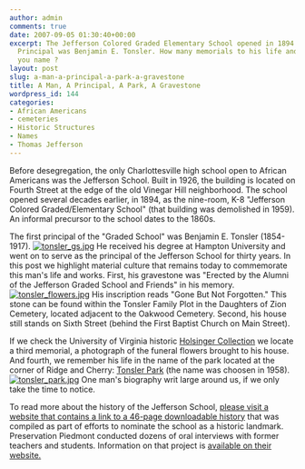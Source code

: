 ```yaml
---
author: admin
comments: true
date: 2007-09-05 01:30:40+00:00
excerpt: The Jefferson Colored Graded Elementary School opened in 1894. The first
  Principal was Benjamin E. Tonsler. How many memorials to his life and works can
  you name ?
layout: post
slug: a-man-a-principal-a-park-a-gravestone
title: A Man, A Principal, A Park, A Gravestone
wordpress_id: 144
categories:
- African Americans
- cemeteries
- Historic Structures
- Names
- Thomas Jefferson
---
```


Before desegregation, the only Charlottesville high school open to African Americans was the Jefferson School. Built in 1926, the building is located on Fourth Street at the edge of the old Vinegar Hill neighborhood. The school opened several decades earlier, in 1894, as the nine-room, K-8 "Jefferson Colored Graded/Elementary School" (that building was demolished in 1959). An informal precursor to the school dates to the 1860s.

The first principal of the "Graded School" was Benjamin E. Tonsler (1854-1917). [![tonsler_gs.jpg](http://www.locohistory.org/blog/wp-content/uploads/2007/09/tonsler_gs.jpg)](http://www.locohistory.org/blog/?attachment_id=151) He received his degree at Hampton University and went on to serve as the principal of the Jefferson School for thirty years. In this post we highlight material culture that remains today to commemorate this man's life and works. First, his gravestone was "Erected by the Alumni of the Jefferson Graded School and Friends" in his memory. [![tonsler_flowers.jpg](http://www.locohistory.org/blog/wp-content/uploads/2007/09/tonsler_flowers.jpg)](http://www.locohistory.org/blog/?attachment_id=152) His inscription reads "Gone But Not Forgotten." This stone can be found within the Tonsler Family Plot in the Daughters of Zion Cemetery, located adjacent to the Oakwood Cemetery. Second, his house still stands on Sixth Street (behind the First Baptist Church on Main Street).

If we check the University of Virginia historic [Holsinger Collection](http://www.lib.virginia.edu/small/collections/holsinger/) we locate a third memorial, a photograph of the funeral flowers brought to his house. And fourth, we remember his life in the name of the park located at the corner of Ridge and Cherry: [Tonsler Park](http://www.charlottesville.org/Index.aspx?page=406) (the name was choosen in 1958). [![tonsler_park.jpg](http://www.locohistory.org/blog/wp-content/uploads/2007/09/tonsler_park.jpg)](http://www.locohistory.org/blog//?attachment_id=146) One man's biography writ large around us, if we only take the time to notice.

To read more about the history of the Jefferson School, [please visit a website that contains a link to a 46-page downloadable history](http://www.charlottesville.org/Index.aspx?page=1608) that was compiled as part of efforts to nominate the school as a historic landmark. Preservation Piedmont conducted dozens of oral interviews with former teachers and students. Information on that project is [available on their website.](http://avenue.org/pp/jeff-school-oral-hx.html)

